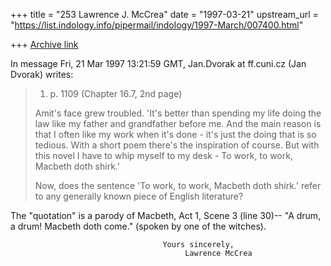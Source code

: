 +++
title = "253 Lawrence J. McCrea"
date = "1997-03-21"
upstream_url = "https://list.indology.info/pipermail/indology/1997-March/007400.html"

+++
[Archive link](https://list.indology.info/pipermail/indology/1997-March/007400.html)

In message Fri, 21 Mar 1997 13:21:59 GMT,
  Jan.Dvorak at ff.cuni.cz (Jan Dvorak)  writes:

> 1. p. 1109 (Chapter 16.7, 2nd page)
>
> 	Amit's face grew troubled. 'It's better than spending my life doing
> the law like my father and grandfather before me. And the main reason is
> that I often like my work when it's done - it's just the doing that is so
> tedious. With a short poem there's the inspiration of course. But with
> this novel I have to whip myself to my desk - To work, to work, Macbeth
> doth shirk.'
>
> Now, does the sentence 'To work, to work, Macbeth doth shirk.' refer to
> any generally known piece of English literature?

The "quotation" is a parody of Macbeth, Act 1, Scene 3 (line 30)-- "A drum,
a drum! Macbeth doth come." (spoken by one of the witches).

                                      Yours sincerely,
                                           Lawrence McCrea




